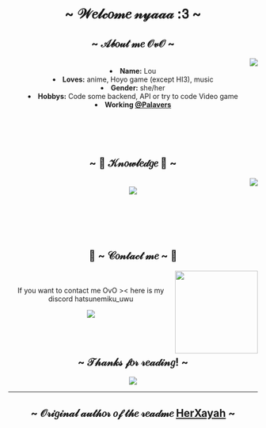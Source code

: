 <body>
  <center>
<h1 align="center">~ 𝒲𝑒𝓁𝒸𝑜𝓂𝑒 𝓃𝓎𝒶𝒶𝒶 :𝟥 ~</h1>
</div>
    <div align="center">
<!-- <img src="https://i.imgur.com/jx17oHT.gif"> -->
      </div>
<div>
<h2 align="center">  ~ 𝒜𝒷𝑜𝓊𝓉 𝓂𝑒 𝒪𝓋𝒪 ~  </h2>
  <div align="center">
<img src="https://c.tenor.com/0xCIMW8mnCMAAAAC/tenor.gif" align="right">
    <br>
  </div>
<li>
 <b>Name:</b> Lou</li>
<li>
<b>Loves:</b> anime, Hoyo game (except HI3), music
</li>
<li>
<b>Gender:</b> she/her
</li>
<li>
<b>Hobbys:</b> Code some backend, API or try to code Video game
</li>
<li>
<b>Working <a href="https://github.com/PalaversDev" target="_blank">@Palavers</b></a>
</li>
<br><br><br><br>
</div>
<div>
<h2 align="center">            ~ 📇 𝒦𝓃𝑜𝓌𝓁𝑒𝒹𝑔𝑒  📇 ~</h2>
<p>
  <div align="center">
<img src="https://c.tenor.com/5LgU9FFvWREAAAAC/tenor.gif" align="right">
  </div>
</div>
<div align="center">
  <br>
 <img src="https://skillicons.dev/icons?i=cpp,cs,java,dotnet,py,mongodb,mysql,unity&perline=4"/><br><br>
</p>
<br>
<br>
<br>
<h2 align="center">           📝 ~ 𝒞𝑜𝓃𝓉𝒶𝒸𝓉 𝓂𝑒 ~ 📝</h2>
  <div align="center">
<img src="https://c.tenor.com/zVeklcxRPXUAAAAC/tenor.gif" align="right" width="167.5px" height="167.5x">
  </div>
<br>
<p align="center">If you want to contact me OvO >< here is my discord hatsunemiku_uwu </p>
<p align="center"> <a href="https://discord.com/channels/@me" target="_blank"><img src="https://img.shields.io/badge/hatsunemiku_uwu%20-%237289DA.svg?&style=for-the-badge&logo=discord&logoColor=white"/></a></p>
</div>
<br>
<br>
<div>
<h2 align="center"> ~ 𝒯𝒽𝒶𝓃𝓀𝓈 𝒻𝑜𝓇 𝓇𝑒𝒶𝒹𝒾𝓃𝑔! ~ </h2>
<div align="center">
<img src="https://c.tenor.com/kZl0wVnzoWkAAAAC/tenor.gif">
</div>
<hr>
</div>
</div>
<div>
  <h2 align="center"> ~ 𝒪𝓇𝒾𝑔𝒾𝓃𝒶𝓁 𝒶𝓊𝓉𝒽𝑜𝓇 𝑜𝒻 𝓉𝒽𝑒 𝓇𝑒𝒶𝒹𝓂𝑒 <a href="https://github.com/HerXayah/HerXayah" target="_self">HerXayah</a> ~ </h2>
</div>
    </center>
</body>
